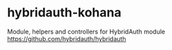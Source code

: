hybridauth-kohana
=================

Module, helpers and controllers for HybridAuth module https://github.com/hybridauth/hybridauth
